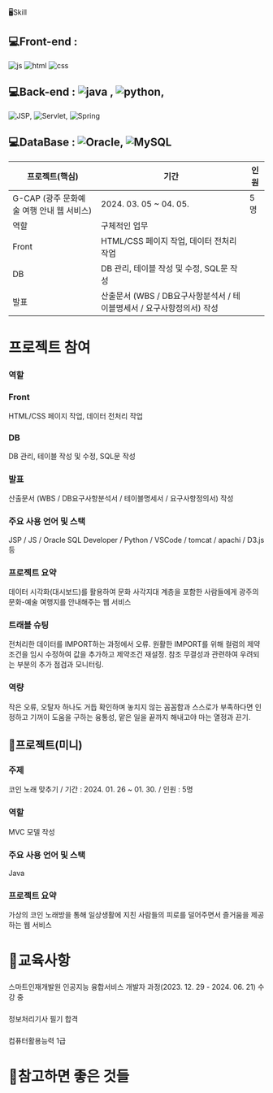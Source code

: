 
🖥Skill

## 💻Front-end :
![js](https://img.shields.io/badge/JavaScript-F7DF1E?style=for-the-badge&logo=JavaScript&logoColor=white) ![html](https://img.shields.io/badge/HTML-239120?style=for-the-badge&logo=html5&logoColor=white) ![css](https://img.shields.io/badge/CSS-239120?&style=for-the-badge&logo=css3&logoColor=white)
## 💻Back-end : ![java](https://img.shields.io/badge/Java-ED8B00?style=for-the-badge&logo=openjdk&logoColor=white) , ![python](https://img.shields.io/badge/Python-3776AB?style=for-the-badge&logo=python&logoColor=white),
![JSP](https://img.shields.io/badge/JSS-F7DF1E?style=for-the-badge&logo=JSS&logoColor=white), ![Servlet](https://img.shields.io/badge/Svelte-4A4A55?style=for-the-badge&logo=svelte&logoColor=FF3E00),
![Spring](https://img.shields.io/badge/Spring-6DB33F?style=for-the-badge&logo=spring&logoColor=white)
## 💻DataBase : ![Oracle](https://img.shields.io/badge/Oracle-F80000?style=for-the-badge&logo=oracle&logoColor=white), ![MySQL](https://img.shields.io/badge/MySQL-00000F?style=for-the-badge&logo=mysql&logoColor=white)

|프로젝트(핵심)|기간|인원|
|------|---|---|
|G-CAP (광주 문화예술 여행 안내 웹 서비스)|2024. 03. 05 ~ 04. 05.|5명|
|역할|구체적인 업무||
|Front|HTML/CSS 페이지 작업, 데이터 전처리 작업 ||
|DB|DB 관리, 테이블 작성 및 수정, SQL문 작성||
|발표|산출문서 (WBS / DB요구사항분석서 / 테이블명세서 / 요구사항정의서) 작성||

# 프로젝트 참여
### 역할 
### Front
HTML/CSS 페이지 작업, 데이터 전처리 작업 
### DB
DB 관리, 테이블 작성 및 수정, SQL문 작성
### 발표
산출문서 (WBS / DB요구사항분석서 / 테이블명세서 / 요구사항정의서) 작성
### 주요 사용 언어 및 스택 
JSP / JS / Oracle SQL Developer / Python / VSCode / tomcat / apachi / D3.js 등
### 프로젝트 요약 
데이터 시각화(대시보드)를 활용하여 문화 사각지대 계층을 포함한 사람들에게 광주의 문화-예술 여행지를 안내해주는 웹 서비스
### 트래블 슈팅
전처리한 데이터를 IMPORT하는 과정에서 오류. 원활한 IMPORT를 위해 컬럼의 제약조건을 임시 수정하여 값을 추가하고 제약조건 재설정. 
참조 무결성과 관련하여 우려되는 부분의 추가 점검과 모니터링.
### 역량
작은 오류, 오탈자 하나도 거듭 확인하며 놓치지 않는 꼼꼼함과 스스로가 부족하다면 인정하고 기꺼이 도움을 구하는 융통성, 맡은 일을 끝까지 해내고야 마는 열정과 끈기.

## 💎프로젝트(미니)
### 주제 
코인 노래 맞추기 / 기간 : 2024. 01. 26 ~ 01. 30. / 인원 : 5명
### 역할 
MVC 모델 작성
### 주요 사용 언어 및 스택
Java
### 프로젝트 요약 
가상의 코인 노래방을 통해 일상생활에 지친 사람들의 피로를 덜어주면서 즐거움을 제공하는 웹 서비스

# 🔔교육사항
### 
스마트인재개발원 인공지능 융합서비스 개발자 과정(2023. 12. 29 - 2024. 06. 21) 수강 중
### 
정보처리기사 필기 합격
### 
컴퓨터활용능력 1급 

# 📘참고하면 좋은 것들


